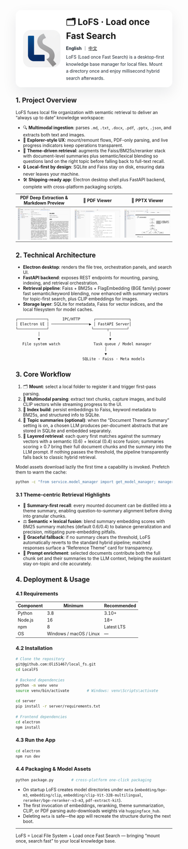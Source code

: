 <div style="display:flex; align-items:center; gap:18px; padding:18px 24px; background:#ffffff; border-radius:18px; box-shadow:0 18px 46px rgba(15,23,42,0.08);">
  <div style="flex:0 0 120px;">
    <img src="electron/dist/assets/logo.png" alt="LoFS Logo" width="120" style="display:block; border-radius:24px;">
  </div>
  <div style="flex:1;">
    <h1 style="margin:0 0 12px 0;">🗂️ LoFS · Load once Fast Search</h1>
    <div style="font-size:14px; line-height:1.6; color:#475467;">
      <p style="margin:0 0 6px 0; color:#1f2933;">
        <strong>English</strong> ｜ <a href="README.md">中文</a>
      </p>
      <p style="margin:0; color:#1f2933;">
        LoFS (Load once Fast Search) is a desktop-first knowledge base manager for local files. Mount a directory once and enjoy millisecond hybrid search afterwards.
      </p>
    </div>
  </div>
</div>

## 1. Project Overview
LoFS fuses local file organization with semantic retrieval to deliver an “always up to date” knowledge workspace:
- 🔍 **Multimodal ingestion**: parses `.md`, `.txt`, `.docx`, `.pdf`, `.pptx`, `.json`, and extracts both text and images.
- 📁 **Explorer-style UX**: mount/remount flows, PDF-only parsing, and live progress indicators keep operations transparent.
- 🧠 **Theme-driven retrieval**: augments the Faiss/BM25s/reranker stack with document-level summaries plus semantic/lexical blending so questions land on the right topic before falling back to full-text recall.
- 🔒 **Local-first by design**: SQLite and Faiss stay on disk, ensuring data never leaves your machine.
- 🛠️ **Shipping-ready app**: Electron desktop shell plus FastAPI backend, complete with cross-platform packaging scripts.

| PDF Deep Extraction & Markdown Preview | 📑 PDF Viewer | 🔎 PPTX Viewer |
|:--:|:--:|:--:|
| ![extract](img/pdf_extract.png) | ![PDF](img/pdf_viewer.png) | ![PPT](img/ppt_viewer.png) |

## 2. Technical Architecture
- **Electron desktop**: renders the file tree, orchestration panels, and search UI.
- **FastAPI backend**: exposes REST endpoints for mounting, parsing, indexing, and retrieval orchestration.
- **Retrieval pipeline**: Faiss + BM25s + FlagEmbedding (BGE family) power fast semantic/keyword blending, now enhanced with summary vectors for topic-first search, plus CLIP embeddings for images.
- **Storage layer**: SQLite for metadata, Faiss for vector indices, and the local filesystem for model caches.

```text
┌─────────────┐      IPC/HTTP      ┌───────────────┐
│ Electron UI │ ─────────────────▶ │ FastAPI Server│
└─────────────┘                   └──────┬────────┘
          │                               │
          ▼                               ▼
   File system watch               Task queue / Model manager
                                        │
                                        ▼
                              SQLite · Faiss · Meta models
```

## 3. Core Workflow
1. 🗂️ **Mount**: select a local folder to register it and trigger first-pass parsing.
2. 📄 **Multimodal parsing**: extract text chunks, capture images, and build CLIP vectors while streaming progress to the UI.
3. 🧮 **Index build**: persist embeddings to Faiss, keyword metadata to BM25s, and structured info to SQLite.
4. 🧾 **Topic summaries (optional)**: when the “Document Theme Summary” setting is on, a chosen LLM produces per-document abstracts that are stored in SQLite and embedded separately.
5. 🔎 **Layered retrieval**: each query first matches against the summary vectors with a semantic (0.6) + lexical (0.4) score fusion; summaries scoring ≥ 0.7 bring their full document chunks and the summary into the LLM prompt. If nothing passes the threshold, the pipeline transparently falls back to classic hybrid retrieval.

Model assets download lazily the first time a capability is invoked. Prefetch them to warm the cache:

```bash
python -c "from service.model_manager import get_model_manager; manager = get_model_manager(); [manager.get_model_path(key) for key in ('bge_m3', 'bge_reranker_v2_m3', 'clip_vit_b_32', 'clip_vit_b_32_multilingual', 'pdf_extract_kit')]"
```

### 3.1 Theme-centric Retrieval Highlights
- 🎯 **Summary-first recall**: every mounted document can be distilled into a theme summary, enabling question-to-summary alignment before diving into granular chunks.
- ⚖️ **Semantic × lexical fusion**: blend summary embedding scores with BM25 summary matches (default 0.6/0.4) to balance generalization and precision, mitigating pure-embedding pitfalls.
- 🔁 **Graceful fallback**: if no summary clears the threshold, LoFS automatically reverts to the standard hybrid pipeline; matched responses surface a “Reference Theme” card for transparency.
- 🧩 **Prompt enrichment**: selected documents contribute both the full chunk set and their summaries to the LLM context, helping the assistant stay on-topic and cite accurately.

## 4. Deployment & Usage
### 4.1 Requirements
| Component | Minimum | Recommended |
| --- | --- | --- |
| Python | 3.8 | 3.10+ |
| Node.js | 16 | 18+ |
| npm | 8 | Latest LTS |
| OS | Windows / macOS / Linux | — |

### 4.2 Installation
```bash
# Clone the repository
git@github.com:Oli51467/local_fs.git
cd LocalFS

# Backend dependencies
python -m venv venv
source venv/bin/activate        # Windows: venv\Scripts\activate

cd server
pip install -r server/requirements.txt

# Frontend dependencies
cd electron
npm install
```

### 4.3 Run the App
```bash
cd electron
npm run dev
```

### 4.4 Packaging & Model Assets
```bash
python package.py        # cross-platform one-click packaging
```

- On startup LoFS creates model directories under `meta` (`embedding/bge-m3`, `embedding/clip`, `embedding/clip-Vit-32B-multilingual`, `reranker/bge-reranker-v3-m3`, `pdf-extract-kit`).
- The first invocation of embeddings, reranking, theme summarization, CLIP, or PDF parsing auto-downloads weights via `huggingface_hub`.
- Deleting `meta` is safe—the app will recreate the structure during the next boot.

---
LoFS = Local File System + Load once Fast Search — bringing “mount once, search fast” to your local knowledge base.
